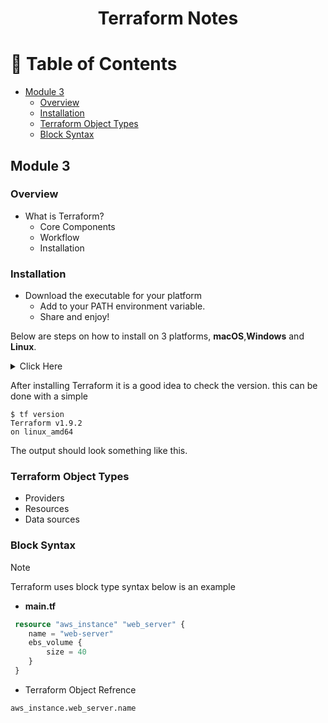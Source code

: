 <h1> <p align="center">Terraform Notes</p> </h1>

# :link: Table of Contents <!-- omit from toc -->
+ [Module 3](#%6D%6F%64%75%6C%65%2D%33)
  + [Overview](#%6F%76%65%72%76%69%65%77)
  + [Installation](#%69%6E%73%74%61%6C%6C%61%74%69%6F%6E)
  + [Terraform Object Types](#%74%65%72%72%61%66%6F%72%6D%2D%6F%62%6A%65%63%74%2D%74%79%70%65%73)
  + [Block Syntax](#%62%6C%6F%63%6B%2D%73%79%6E%74%61%78)


## Module 3
### Overview
- What is Terraform?
  - Core Components 
  - Workflow
  - Installation

### Installation 
- Download the executable for your platform
  - Add to your PATH environment variable.
  - Share and enjoy!

Below are steps on how to install on 3 platforms, **macOS**,**Windows** and **Linux**. 

<details>
  <summary>Click Here</summary>

- **macOS**
```zsh
brew tap hashicorp/tap
brew install hashicorp/tap/terraform
```

- **Windows**
```pwsh
winget install Hashicorp.Terraform
```
You can also download the zip file located [here](https://releases.hashicorp.com/terraform/1.9.2/terraform_1.9.2_windows_amd64.zip) and do the needful.

- **Linux**
<details>
  <summary>Click Here</summary>

- **Ubuntu/Debian**
```bash
wget -O- https://apt.releases.hashicorp.com/gpg | sudo gpg --dearmor -o /usr/share/keyrings/hashicorp-archive-keyring.gpg
echo "deb [signed-by=/usr/share/keyrings/hashicorp-archive-keyring.gpg] https://apt.releases.hashicorp.com $(lsb_release -cs) main" | sudo tee /etc/apt/sources.list.d/hashicorp.list
sudo apt update && sudo apt install terraform
```
- **CentOS/RHEL/Fedora/Amazon Linux**
```bash
sudo yum install -y yum-utils
sudo yum-config-manager --add-repo https://rpm.releases.hashicorp.com/RHEL/hashicorp.repo
sudo yum -y install terraform
```
</details>
</details>

After installing Terraform it is a good idea to check the version. this can be done with a simple
```
$ tf version
Terraform v1.9.2
on linux_amd64
```
The output should look something like this. 

### Terraform Object Types
- Providers
- Resources
- Data sources
  
### Block Syntax
> [!NOTE]
> Terraform uses block type syntax below is an example

-  **main.tf**
```tf
 resource "aws_instance" "web_server" {
    name = "web-server"
    ebs_volume {
        size = 40
    }
 }
 ```

- Terraform Object Refrence
```tf
aws_instance.web_server.name
```









